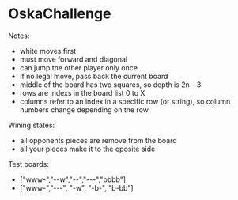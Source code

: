 OskaChallenge
=============

Notes:
- white moves first
- must move forward and diagonal
- can jump the other player only once
- if no legal move, pass back the current board
- middle of the board has two squares, so depth is 2n - 3
- rows are indexs in the board list 0 to X
- columns refer to an index in a specific row (or string), so column numbers change depending on the row

Wining states:
- all opponents pieces are remove from the board
- all your pieces make it to the oposite side

Test boards:
- ["www-","--w","--","---","bbbb"]
- ["www-","---", "-w", "-b-", "b-bb"]  